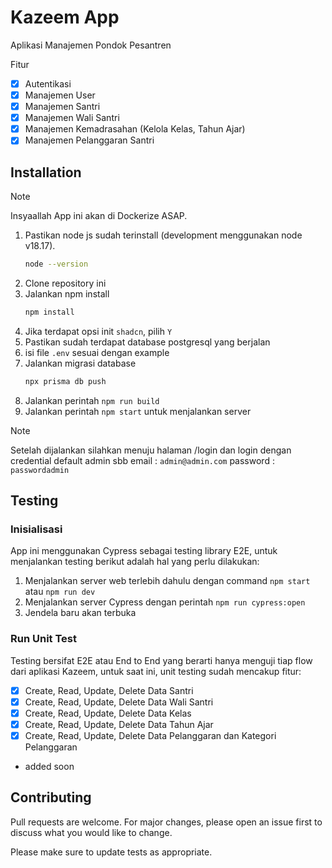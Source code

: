 # Kazeem App

Aplikasi Manajemen Pondok Pesantren

Fitur

-   [x] Autentikasi
-   [x] Manajemen User
-   [x] Manajemen Santri
-   [x] Manajemen Wali Santri
-   [x] Manajemen Kemadrasahan (Kelola Kelas, Tahun Ajar)
-   [x] Manajemen Pelanggaran Santri

## Installation

> [!NOTE]
> Insyaallah App ini akan di Dockerize ASAP.

1. Pastikan node js sudah terinstall (development menggunakan node v18.17).
    ```bash
    node --version
    ```
2. Clone repository ini
3. Jalankan npm install
    ```bash
    npm install
    ```
4. Jika terdapat opsi init `shadcn`, pilih `Y`
5. Pastikan sudah terdapat database postgresql yang berjalan
6. isi file `.env` sesuai dengan example
7. Jalankan migrasi database
    ```bash
    npx prisma db push
    ```
8. Jalankan perintah `npm run build`
9. Jalankan perintah `npm start` untuk menjalankan server

> [!NOTE]
> Setelah dijalankan silahkan menuju halaman /login dan login dengan credential default admin sbb email : `admin@admin.com` password : `passwordadmin`

## Testing

### Inisialisasi

App ini menggunakan Cypress sebagai testing library E2E, untuk menjalankan testing berikut adalah hal yang perlu dilakukan:

1. Menjalankan server web terlebih dahulu dengan command `npm start` atau `npm run dev`
2. Menjalankan server Cypress dengan perintah `npm run cypress:open`
3. Jendela baru akan terbuka

### Run Unit Test

Testing bersifat E2E
atau End to End yang berarti hanya menguji tiap flow dari aplikasi Kazeem, untuk saat ini, unit testing sudah mencakup fitur:

-   [x] Create, Read, Update, Delete Data Santri
-   [x] Create, Read, Update, Delete Data Wali Santri
-   [x] Create, Read, Update, Delete Data Kelas
-   [x] Create, Read, Update, Delete Data Tahun Ajar
-   [x] Create, Read, Update, Delete Data Pelanggaran dan Kategori Pelanggaran
-   added soon

## Contributing

Pull requests are welcome. For major changes, please open an issue first
to discuss what you would like to change.

Please make sure to update tests as appropriate.
